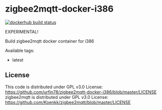 # zigbee2mqtt-docker-i386
[![dockerhub build status](https://img.shields.io/docker/cloud/build/urfin78/zigbee2mqtt-i386.svg)](https://hub.docker.com/r/urfin78/zigbee2mqtt-i386/)

EXPERIMENTAL!

Build zigbee2mqtt docker container for i386

Available tags:
* latest

## License
This code is distributed under GPL v3.0 License:
https://github.com/urfin78/zigbee2mqtt-docker-i386/blob/master/LICENSE
zigbee2mqtt is distributed under GPL v3.0 License:
https://github.com/Koenkk/zigbee2mqtt/blob/master/LICENSE
